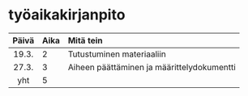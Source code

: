 # työaikakirjanpito

| Päivä | Aika | Mitä tein  |
| :----:|:-----| :-----|
| 19.3. | 2    | Tutustuminen materiaaliin |
| 27.3. | 3    | Aiheen päättäminen ja määrittelydokumentti |
| yht   | 5   | | 

